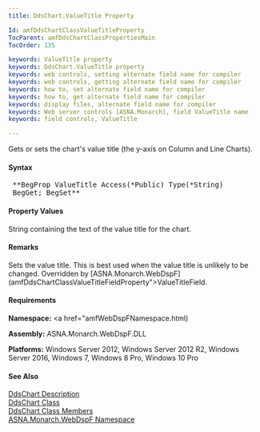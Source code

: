 ```yaml
---
title: DdsChart.ValueTitle Property

Id: amfDdsChartClassValueTitleProperty
TocParent: amfDdsChartClassPropertiesMain
TocOrder: 135

keywords: ValueTitle property
keywords: DdsChart.ValueTitle property
keywords: web controls, setting alternate field name for compiler
keywords: web controls, getting alternate field name for compiler
keywords: how to, set alternate field name for compiler
keywords: how to, get alternate field name for compiler
keywords: display files, alternate field name for compiler
keywords: Web server controls [ASNA.Monarch], field ValueTitle name
keywords: field controls, ValueTitle

---
```


Gets or sets the chart's value title (the y-axis on Column and Line Charts).

#### Syntax
<pre class="prettyprint"> **BegProp ValueTitle Access(*Public) Type(*String)<br /> BegGet; BegSet** </pre>

#### Property Values
String containing the text of the value title for the chart.

#### Remarks
Sets the value title. This is best used when the value title is unlikely to be changed. Overridden by [ASNA.Monarch.WebDspF](amfDdsChartClassValueTitleFieldProperty">ValueTitleField</a>.

#### Requirements
**Namespace:** <a href="amfWebDspFNamespace.html)

**Assembly:** ASNA.Monarch.WebDspF.DLL

**Platforms:** Windows Server 2012, Windows Server 2012 R2, Windows Server 2016, Windows 7, Windows 8 Pro, Windows 10 Pro

#### See Also
[DdsChart Description](amfUnderstandingCharts.html)<br /> [ DdsChart Class](amfDdsChartClass.html) <br /> [ DdsChart Class Members](amfDdsChartClassMembers.html) <br /> [ ASNA.Monarch.WebDspF Namespace](amfWebDspFNamespace.html) 
